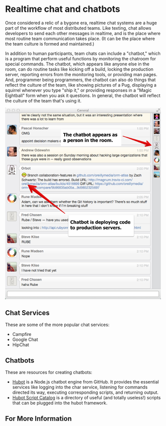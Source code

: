 # Realtime chat and chatbots

<span class="drop fa fa-comments fa-5x pull-left fa-border"></span>

Once considered a relic of a bygone era, realtime chat systems are a huge part of the workflow of most distributed teams.  Like texting, chat allows developers to send each other messages in realtime, and is the place where most routine team communication takes place.  (It can be the place where the team culture is formed and maintained.)

In addition to human participants, team chats can include a "chatbot," which is a program that perform useful functions by monitoring the chatroom for special commands.  The chatbot, which appears like anyone else in the room, can do routine tasks like kicking off a build, locking the production server, reporting errors from the monitoring tools, or providing man pages.  And, programmer being programmers, the chatbot can also do things that reflect the culture of the team, like showing pictures of a Pug, displaying a squirrel whenever you type "ship it," or providing responses in a "Magic Eightball" form when you ask it questions.  In general, the chatbot will reflect the culture of the team that's using it. 

<img src="images/chatbot.png"/>


## Chat Services

These are some of the more popular chat services:

* Campfire
* Google Chat
* HipChat

## Chatbots

These are resources for creating chatbots:

* [Hubot](https://hubot.github.com/) is a Node.js chatbot engine from GitHub.  It provides the essential services like logging into the char service, listening for commands directed its way, executing corresponding scripts, and returning output.
* [Hubot Script Catalog](http://hubot-script-catalog.herokuapp.com/) is a directory of useful (and totally useless!) scripts that can be plugged into the hubot framework.


## For More Information


